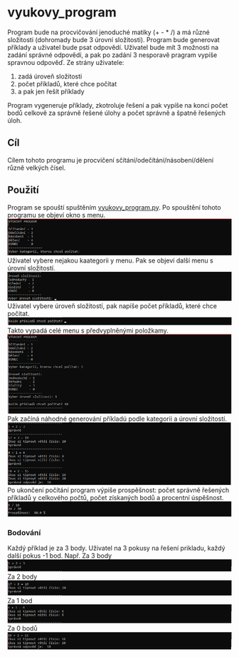 # vyukovy_program

Program bude na procvičování jenoduché matiky (+ - * /) a má různé složitosti (dohromady bude 3 úrovní složitosti).
Program bude generovat příklady a uživatel bude psat odpovědí. Uživatel bude mít 3 možnosti na zadání správné odpovědí, a pak po zadání 3 nesporavě pragram vypíše spravnou odpověď.
Ze strány uživatele:
1) zadá úroveň složitosti
2) počet příkladů, které chce počítat
3) a pak jen řešít příklady

Program vygeneruje příklady, zkotroluje řešení a pak vypíše na konci počet bodů celkově za správně řešené úlohy a počet správně a špatně řešených úloh.


## Cíl

Cílem tohoto programu je procvičení sčítání/odečítání/násobení/dělení různě velkých čísel.


## Použití

Program se spouští spuštěním [vyukovy_program.py](vyukovy_program/vyukovy_program.py). Po spouštění tohoto programu se objeví okno s menu.
![menu_1](Pictures/menu_1.png)
Uživatel vybere nejakou kaategorii y menu. Pak se objeví další menu s úrovní složitostí.
![menu_2](Pictures/menu_2.png)
Uživatel vybere úroveň složitostí, pak napíše počet příkladů, které chce počitat.
![menu_3](Pictures/menu_3.png)
Takto vypadá celé menu s předvyplněnými položkamy.
![menu](Pictures/menu.png)
Pak začíná náhodné generování příkladú podle kategorii a úrovní složitostí.
![priklady](Pictures/priklady.png)
Po ukončení počítání program výpiše prospěšnost: počet správně řešených příkladů y celkového počtů, počet získaných bodů a procentní úspěšnost.
![prospech](Pictures/prospech.png)

### Bodování

Každý příklad je za 3 body. Uživatel na 3 pokusy na řešení prikladu, každý další pokus -1 bod. Např. 
Za 3 body
![b_3](Pictures/b_3.png)
Za 2 body
![b_2](Pictures/b_2.png)
Za 1 bod
![b_1](Pictures/b_1.png)
Za 0 bodů
![b_0](Pictures/b_0.png)
